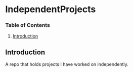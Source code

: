 # IndependentProjects

### Table of Contents

1. [Introduction](#introduction)

## Introduction <a name="introduction"></a>
A repo that holds projects I have worked on independently.
